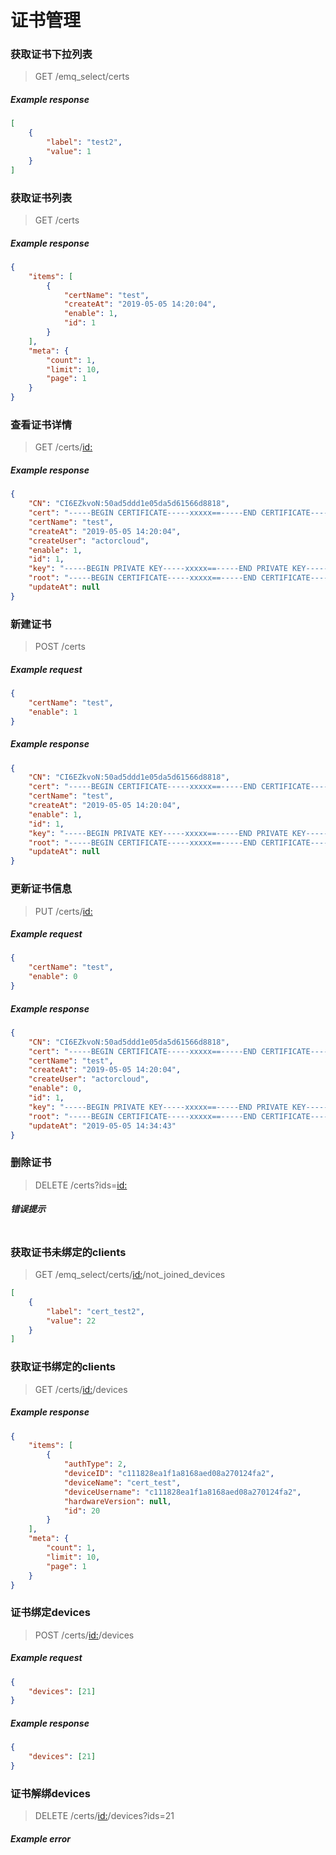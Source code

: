 # 证书管理

### 获取证书下拉列表
> GET /emq_select/certs
##### Example response
```json
[
    {
        "label": "test2",
        "value": 1
    }
]
```

### 获取证书列表
> GET /certs
##### Example response
```json
{
    "items": [
        {
            "certName": "test",
            "createAt": "2019-05-05 14:20:04",
            "enable": 1,
            "id": 1
        }
    ],
    "meta": {
        "count": 1,
        "limit": 10,
        "page": 1
    }
}
```

### 查看证书详情
> GET /certs/<id:>
##### Example response
```json
{
    "CN": "CI6EZkvoN:50ad5ddd1e05da5d61566d8818",
    "cert": "-----BEGIN CERTIFICATE-----xxxxx==-----END CERTIFICATE-----\n",
    "certName": "test",
    "createAt": "2019-05-05 14:20:04",
    "createUser": "actorcloud",
    "enable": 1,
    "id": 1,
    "key": "-----BEGIN PRIVATE KEY-----xxxxx==-----END PRIVATE KEY-----\n",
    "root": "-----BEGIN CERTIFICATE-----xxxxx==-----END CERTIFICATE-----\n",
    "updateAt": null
}
```

### 新建证书
> POST /certs
##### Example request
```json
{
	"certName": "test",
	"enable": 1
}
```
##### Example response
```json
{
    "CN": "CI6EZkvoN:50ad5ddd1e05da5d61566d8818",
    "cert": "-----BEGIN CERTIFICATE-----xxxxx==-----END CERTIFICATE-----\n",
    "certName": "test",
    "createAt": "2019-05-05 14:20:04",
    "enable": 1,
    "id": 1,
    "key": "-----BEGIN PRIVATE KEY-----xxxxx==-----END PRIVATE KEY-----\n",
    "root": "-----BEGIN CERTIFICATE-----xxxxx==-----END CERTIFICATE-----\n",
    "updateAt": null
}
```
### 更新证书信息
> PUT /certs/<id:>
##### Example request
```json
{
	"certName": "test",
	"enable": 0
}
```
##### Example response
```json
{
    "CN": "CI6EZkvoN:50ad5ddd1e05da5d61566d8818",
    "cert": "-----BEGIN CERTIFICATE-----xxxxx==-----END CERTIFICATE-----\n",
    "certName": "test",
    "createAt": "2019-05-05 14:20:04",
    "createUser": "actorcloud",
    "enable": 0,
    "id": 1,
    "key": "-----BEGIN PRIVATE KEY-----xxxxx==-----END PRIVATE KEY-----\n",
    "root": "-----BEGIN CERTIFICATE-----xxxxx==-----END CERTIFICATE-----\n",
    "updateAt": "2019-05-05 14:34:43"
}
```

### 删除证书
> DELETE /certs?ids=<id:>
##### 错误提示
```json

```

### 获取证书未绑定的clients
> GET /emq_select/certs/<id:>/not_joined_devices
```json
[
    {
        "label": "cert_test2",
        "value": 22
    }
]
```

### 获取证书绑定的clients
> GET /certs/<id:>/devices
##### Example response
```json
{
    "items": [
        {
            "authType": 2,
            "deviceID": "c111828ea1f1a8168aed08a270124fa2",
            "deviceName": "cert_test",
            "deviceUsername": "c111828ea1f1a8168aed08a270124fa2",
            "hardwareVersion": null,
            "id": 20
        }
    ],
    "meta": {
        "count": 1,
        "limit": 10,
        "page": 1
    }
}
```
### 证书绑定devices
> POST /certs/<id:>/devices
##### Example request
```json
{
	"devices": [21]
}
```
##### Example response
```json
{
    "devices": [21]
}
```
### 证书解绑devices
> DELETE /certs/<id:>/devices?ids=21
##### Example error
```json

```
